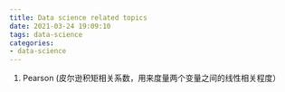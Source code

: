 ```yaml
---
title: Data science related topics
date: 2021-03-24 19:09:10
tags: data-science
categories:
- data-science
---
```


1. Pearson (皮尔逊积矩相关系数，用来度量两个变量之间的线性相关程度）